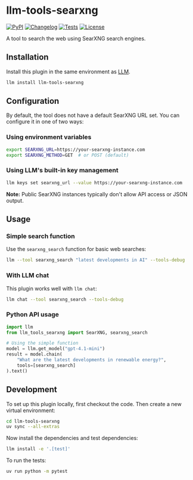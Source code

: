 # llm-tools-searxng

[![PyPI](https://img.shields.io/pypi/v/llm-tools-searxng.svg)](https://pypi.org/project/llm-tools-searxng/)
[![Changelog](https://img.shields.io/github/v/release/justyns/llm-tools-searxng?include_prereleases&label=changelog)](https://github.com/justyns/llm-tools-searxng/releases)
[![Tests](https://github.com/justyns/llm-tools-searxng/actions/workflows/test.yml/badge.svg)](https://github.com/justyns/llm-tools-searxng/actions/workflows/test.yml)
[![License](https://img.shields.io/badge/license-Apache%202.0-blue.svg)](https://github.com/justyns/llm-tools-searxng/blob/main/LICENSE)

A tool to search the web using SearXNG search engines.

## Installation

Install this plugin in the same environment as [LLM](https://llm.datasette.io/).
```bash
llm install llm-tools-searxng
```

## Configuration

By default, the tool does not have a default SearXNG URL set. You can configure it in one of two ways:

### Using environment variables

```bash
export SEARXNG_URL=https://your-searxng-instance.com
export SEARXNG_METHOD=GET  # or POST (default)
```

### Using LLM's built-in key management

```bash
llm keys set searxng_url --value https://your-searxng-instance.com
```

**Note:** Public SearXNG instances typically don't allow API access or JSON output.

## Usage

### Simple search function

Use the `searxng_search` function for basic web searches:

```bash
llm --tool searxng_search "latest developments in AI" --tools-debug
```

### With LLM chat

This plugin works well with `llm chat`:

```bash
llm chat --tool searxng_search --tools-debug
```

### Python API usage

```python
import llm
from llm_tools_searxng import SearXNG, searxng_search

# Using the simple function
model = llm.get_model("gpt-4.1-mini")
result = model.chain(
    "What are the latest developments in renewable energy?",
    tools=[searxng_search]
).text()
```

## Development

To set up this plugin locally, first checkout the code. Then create a new virtual environment:

```bash
cd llm-tools-searxng
uv sync --all-extras
```

Now install the dependencies and test dependencies:

```bash
llm install -e '.[test]'
```

To run the tests:

```bash
uv run python -m pytest
```
